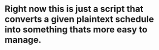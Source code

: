 # Right now this is just a script that converts a given plaintext schedule into something thats more easy to manage.
